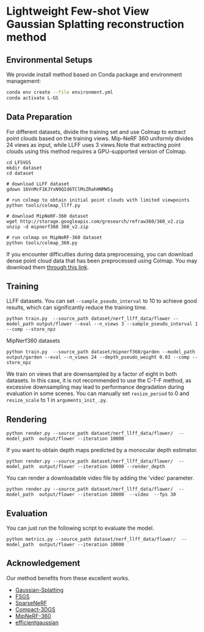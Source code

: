 # Lightweight Few-shot View Gaussian Splatting reconstruction method
## Environmental Setups
We provide install method based on Conda package and environment management:
```bash
conda env create --file environment.yml
conda activate L-GS
```

## Data Preparation
For different datasets, divide the training set and use Colmap to extract point clouds based on the training views. Mip-NeRF 360 uniformly divides 24 views as input, while LLFF uses 3 views.Note that extracting point clouds using this method requires a GPU-supported version of Colmap.

``` 
cd LFSVGS
mkdir dataset 
cd dataset

# download LLFF dataset
gdown 16VnMcF1KJYxN9QId6TClMsZRahHNMW5g

# run colmap to obtain initial point clouds with limited viewpoints
python tools/colmap_llff.py

# download MipNeRF-360 dataset
wget http://storage.googleapis.com/gresearch/refraw360/360_v2.zip
unzip -d mipnerf360 360_v2.zip

# run colmap on MipNeRF-360 dataset
python tools/colmap_360.py
```
If you encounter difficulties during data preprocessing, you can download dense point cloud data that has been preprocessed using Colmap. You may download them [through this link](https://drive.google.com/drive/folders/1VymLQAqzXtrd2CnWAFSJ0RTTnp25mLgA?usp=share_link). 

## Training
LLFF datasets. You can set `--sample_pseudo_interval` to 10 to achieve good results, which can significantly reduce the training time.
``` 
python train.py  --source_path dataset/nerf_llff_data/flower --model_path output/flower --eval --n_views 3 --sample_pseudo_interval 1 --comp --store_npz
```

MipNerf360 datasets
``` 
python train.py  --source_path dataset/mipnerf360/garden --model_path output/garden --eval --n_views 24 --depth_pseudo_weight 0.03 --comp --store_npz
```
We train on views that are downsampled by a factor of eight in both datasets. In this case, it is not recommended to use the C-T-F method, as excessive downsampling may lead to performance degradation during evaluation in some scenes. You can manually set `resize_period` to 0 and `resize_scale` to 1 in `arguments_init_.py`.

## Rendering

```
python render.py --source_path dataset/nerf_llff_data/flower/  --model_path  output/flower --iteration 10000 
```
If you want to obtain depth maps predicted by a monocular depth estimator.

```
python render.py --source_path dataset/nerf_llff_data/flower/  --model_path  output/flower --iteration 10000 --render_depth
```
You can render a downloadable video file by adding the 'video' parameter.
```
python render.py --source_path dataset/nerf_llff_data/flower/  --model_path  output/flower --iteration 10000  --video  --fps 30
```

## Evaluation
You can just run the following script to evaluate the model.  

```
python metrics.py --source_path dataset/nerf_llff_data/flower/  --model_path  output/flower --iteration 10000
```

## Acknowledgement

Our method benefits from these excellent works.

- [Gaussian-Splatting](https://github.com/graphdeco-inria/gaussian-splatting)
- [FSGS](https://github.com/VITA-Group/FSGS)
- [SparseNeRF](https://github.com/Wanggcong/SparseNeRF)
- [Compact-3DGS](https://github.com/maincold2/Compact-3DGS)
- [MipNeRF-360](https://github.com/google-research/multinerf)
- [efficientgaussian](https://github.com/Sharath-girish/efficientgaussian)
